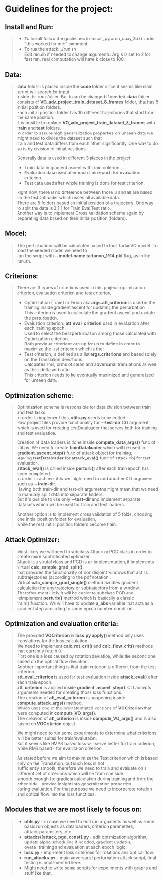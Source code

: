 # Guidelines for the project:
## Install and Run:
> * To install follow the guidelines in install_pytorch_cupy_3.txt under "this worked for me:" comment. <br>
> * To run the attack: ./run.sh <br>
> Edit run.sh if needed to change arguments. Arg k is set to 2 for fast run, real computation will have k close to 100.


## Data:
> <b>data</b> folder is placed inside the <b>code</b> folder since it seems like main script will search for input <br>
> inside the root folder. But it can be changed if needed.
> <b>data</b> folder consists of <b>VO_adv_project_train_dataset_8_frames</b> folder, that has 5 initial position folders. <br>
> Each initial position folder has 10 different trajectories that start from the same position. <br>
> It is posible to replace <b>VO_adv_project_train_dataset_8_frames</b> with <b>train</b> and <b>test</b> folders. <br>
> In order to assure high generalization properties on unseen data we might need to divide the dataset such that <br>
> train and test data differs from each other significantly. One way to do so is by division of initial positions. <br>
> 
> Generally data is used in different 3 places in the project: <br>
> * Train data in gradient ascent with train criterion. <br>
> * Evaluation data used after each train epoch for evaluation criterion. <br>
> * Test data used after whole training is done for test criterion. <br>
> 
> Right now, there is no difference between those 3 and all are based on the testDatloader which usses all available data. <br>
> There are 5 folders based on initial position of a trajectory. One way to split the data is 3:1:1 for Train:Eval:Test ratio. <br>
> Another way is to implement Cross Validation scheme again by separating data based on their initial position (folders). <br>

## Model:
> The perturbations will be calculated based to fool TartanVO model. To load the needed model we need to <br>
> run the script with <b>--model-name tartanvo_1914.pkl</b> flag, as in the run.sh. <br>

## Criterions:
> There are 3 types of criterions used in this project: optimization criterion, evaluation criterion and test criterion. <br>
> * Optimization (Train) criterion aka <b>args.att_criterion</b> is used in the training inside gradient ascent for updating the perturbation. <br>
> This criterion is used to calculate the gradient ascent and update the perturbation. <br>
> * Evaluation criterion: <b>att_eval_criterion</b> used in evaluation after each training epoch. <br>
> Used to select the best perturbation among those calculated with Optimization criterion. <br>
> Both previous criterions are up for us to define in order to maximize the last criterion which is the: <br>
> * Test criterion, is defined as a list <b>args.criterions</b> and based solely on the Translation deviations. <br>
> Calculates rms, prms of clean and adversarial translations as well as their delta and ratio.<br>
> This criterion needs to be eventually maximized and generalized for unseen data.


## Optimization scheme:
> Optimization scheme is responsible for data division between train and test tasks. <br>
> In order to implement this, <b>utils.py</b> needs to be edited. <br>
> Raw project files provide functionality for <b>--test-dir</b> CLI argument, <br>
> which is used for creating testDataloader that serves both for training and test evaluation. <br>
> 
> Creation of data loaders is done inside <b>compute_data_args()</b> func of util.py.
> We need to create <b>trainDataloader</b> which will be used in <b>gradient_ascent_step()</b> func of attack object for training, <br>
> leaving <b>testDataloader</b> for <b>attack_eval()</b> func of attack obj for test evaluation. <br>
> <b>attack_eval()</b> is called inside <b>perturb()</b> after each train epoch has been completed. <br>
> In order to achieve this we might need to add another CLI argument such as <b>--train-dir</b>. <br>
> Having both train-dir and test-dir argumetns might mean that we need to manually split data into separate folders. <br>
> But it's posible to use only <b>--test-dir</b> and implement separate Datasets which will be used for train and test loaders. <br>
> 
> Another option is to implement cross validation of 5 folds, choosing one initial position folder for evaluation, <br>
> while the rest initial position folders become train. <br>

## Attack Optimizer:
> Most likely we will need to subclass Attack or PGD class in order to create more sophisticated optimizer. <br>
> Attack is a virutal class and PGD is an implementation, it implements virtual <b>calc_sample_grad_split()</b>, <br>
> that provides the functionality of non disjoint windows that act as subtrajectories (according to the pdf notation). <br>
> Virtual <b>calc_sample_grad_single()</b> method handles gradient calculation for any trajectory or subtrajectory from a window. <br>
> Therefore most likely it will be easier to subclass PGD and reimplement <b>perturb()</b> method which is basically a classic <br>
> train() function. We will have to update <b>a_abs</b> variable that acts as a gradient step according to some epoch number condition. <br>

## Optimization and evaluation criteria:
> The provided <b>VOCriterion</b> in <b>loss.py</b> <b>apply()</b> method only uses translations for the loss calculation. <br>
> We need to implement <b>calc_rot_crit()</b> and <b>calc_flow_crit()</b> methods that currently return 0. <br>
> First one is a loss caused by rotation deviation, while the second one based on the optical flow deviation. <br>
> Another important thing is that train criterion is different from the test criterion. <br> 
> <b>att_eval_criterion</b> is used for test evaluation inside <b>attack_eval()</b> after each train epoch. <br>
> <b>att_criterion</b> is applied inside <b>gradient_ascent_step()</b>.
> CLI accepts arguments needed for creating those loss functions. <br>
> The creation of <b>att_eval_criterion</b> is happening inside <b>compute_attack_args()</b> method. <br>
> Which uses one of the preinstantiated versions of <b>VOCriterion</b> that were computed in <b>compute_VO_args()</b>. <br>
> The creation of <b>att_criterion</b> is inside <b>compute_VO_args()</b> and is also based on <b>VOCriterion</b> object. <br>
> 
> We might need to run some experiments to determine what criterions will be better suited for train/evalutaion. <br>
> But it seems like RMPS based loss will serve better for train criterion, while RMS based - for evalutaion criterion. <br>
> 
> As stated before we aim to maximize the Test criterion which is based only on the Translation, but such loss is not <br>
> sufficiently smooth, therefore we need to train and evaluate on a different set of criterions which will be from one side <br>
> smooth enough for gradietn calculation during training and from the other side - provide insight into generalization properties <br>
> during evaluation. For that purpose we need to incorporate rotation and optical flow into the loss functions.

## Modules that we are most likely to focus on:
> * <b>utils.py</b> - in case we need to edit run arguments as well as some basic run objects as dataloaders, criterion parameters, <br>
> atttack parameters, etc. <br>
> * <b>attacks/[attack, pgd, const].py</b> - edit optimization algorithm, update alpha scheduling if needed, gradient updates, <br>
> overall training and evaluation at each epoch logic. <br>
> * <b>loss.py</b> - implement loss criterions for rotations and optical flow. <br> 
> * <b>run_attacks.py</b> - main adversarial perturbation attack script, final testing is implemented here. <br>
> * Might need to write some scripts for experiments with graphs and stuff like that.
